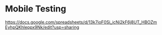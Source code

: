# Mobile Testing

https://docs.google.com/spreadsheets/d/13k7ioF0Si_icNi2kF6j8UT_HBOZmEyhpQKhleppx9Nk/edit?usp=sharing
